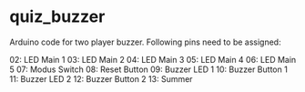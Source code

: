 # quiz_buzzer
Arduino code for two player buzzer.
Following pins need to be assigned:

02: LED Main 1
03: LED Main 2
04: LED Main 3
05: LED Main 4
06: LED Main 5
07: Modus Switch
08: Reset Button
09: Buzzer LED 1
10: Buzzer Button 1
11: Buzzer LED 2
12: Buzzer Button 2
13: Summer
